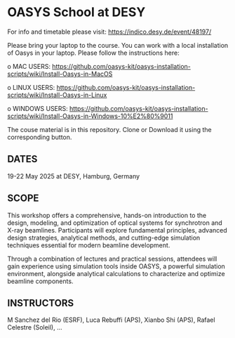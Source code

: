 OASYS School at DESY
====================

For info and timetable please visit:  https://indico.desy.de/event/48197/

Please bring your laptop to the course. You can work with a local installation of Oasys in your laptop. Please follow the instructions here: 

o MAC USERS: https://github.com/oasys-kit/oasys-installation-scripts/wiki/Install-Oasys-in-MacOS

o LINUX USERS: https://github.com/oasys-kit/oasys-installation-scripts/wiki/Install-Oasys-in-Linux

o WINDOWS USERS: https://github.com/oasys-kit/oasys-installation-scripts/wiki/Install-Oasys-in-Windows-10%E2%80%9011

The couse material is in this repository. Clone or Download it using the corresponding button.



DATES
-----

19-22 May 2025 at DESY, Hamburg, Germany


SCOPE
-----
This workshop offers a comprehensive, hands-on introduction to the design, modeling, and optimization of optical systems for synchrotron and X-ray beamlines. Participants will explore fundamental principles, advanced design strategies, analytical methods, and cutting-edge simulation techniques essential for modern beamline development.

Through a combination of lectures and practical sessions, attendees will gain experience using simulation tools inside OASYS, a powerful simulation environment, alongside analytical calculations to characterize and optimize beamline components.



INSTRUCTORS
-----------

M Sanchez del Rio (ESRF), Luca Rebuffi (APS), Xianbo Shi (APS), Rafael Celestre (Soleil), ...



